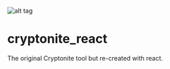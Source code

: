 ![alt tag](https://raw.githubusercontent.com/Olwiba/cryptonite_react/blob/master/public/resources/images/cryptonite-logo.png)
# cryptonite_react
The original Cryptonite tool but re-created with react.

